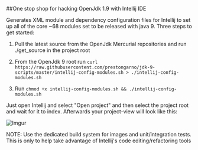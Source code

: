 ##One stop shop for hacking OpenJdk 1.9 with Intellij IDE


Generates XML module and dependency configuration files for Intellij to set up all of the core ~68 modules set to be released with java 9. Three steps to get started:

1) Pull the latest source from the OpenJdk Mercurial repositories and run ./get_source in the project root

2) From the OpenJdk 9 root run `curl https://raw.githubusercontent.com/prestongarno/jdk-9-scripts/master/intellij-config-modules.sh > ./intellij-config-modules.sh`

3) Run `chmod +x intellij-config-modules.sh && ./intellij-config-modules.sh`

Just open Intellij and select "Open project" and then select the project root and wait for it to index. Afterwards your project-view will look like this:

![Imgur](http://i.imgur.com/O3oseeT.png)

NOTE: Use the dedicated build system for images and unit/integration tests. This is only to help take advantage of Intellij's code editing/refactoring tools
